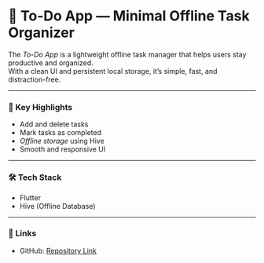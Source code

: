 # 📝 To-Do App — Minimal Offline Task Organizer

The *To-Do App* is a lightweight offline task manager that helps users stay productive and organized.  
With a clean UI and persistent local storage, it’s simple, fast, and distraction-free.

---

### 🚀 Key Highlights
- Add and delete tasks  
- Mark tasks as completed  
- *Offline storage* using Hive  
- Smooth and responsive UI  

---

### 🛠 Tech Stack
- Flutter  
- Hive (Offline Database)  

---

### 🔗 Links
- GitHub: [Repository Link](YOUR_REPO_LINK)

